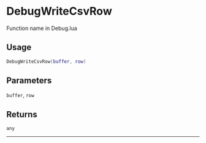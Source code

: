 # DebugWriteCsvRow
Function name in Debug.lua
## Usage
```lua
DebugWriteCsvRow(buffer, row)
```
## Parameters
`buffer`, `row`
## Returns
`any`

---